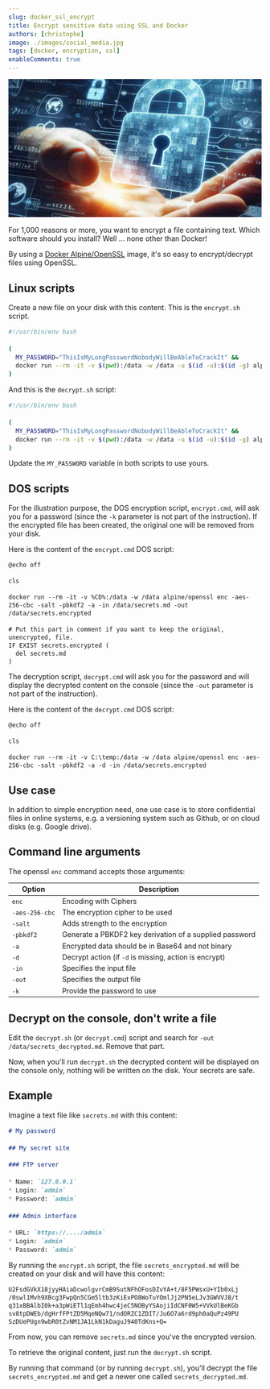 ```yaml
---
slug: docker_ssl_encrypt
title: Encrypt sensitive data using SSL and Docker
authors: [christophe]
image: ./images/social_media.jpg
tags: [docker, encryption, ssl]
enableComments: true
---
```

![Encrypt sensitive data using SSL and Docker](./images/header.jpg)

For 1,000 reasons or more, you want to encrypt a file containing text. Which software should you install? Well ... none other than Docker!

By using a [Docker Alpine/OpenSSL](https://hub.docker.com/r/alpine/openssl) image, it's so easy to encrypt/decrypt files using OpenSSL.

<!-- truncate -->

## Linux scripts

Create a new file on your disk with this content. This is the `encrypt.sh` script.

<Snippets filename="encrypt.sh">

```bash
#!/usr/bin/env bash

(
  MY_PASSWORD="ThisIsMyLongPasswordNobodyWillBeAbleToCrackIt" &&
  docker run --rm -it -v $(pwd):/data -w /data -u $(id -u):$(id -g) alpine/openssl enc -aes-256-cbc -salt -pbkdf2 -a -in /data/secrets.md -out /data/secrets_encrypted.md -k ${MY_PASSWORD}
)
```

</Snippets>

And this is the `decrypt.sh` script:

<Snippets filename="decrypt.sh">

```bash
#!/usr/bin/env bash

(
  MY_PASSWORD="ThisIsMyLongPasswordNobodyWillBeAbleToCrackIt" &&
  docker run --rm -it -v $(pwd):/data -w /data -u $(id -u):$(id -g) alpine/openssl enc -aes-256-cbc -salt -pbkdf2 -a -d -in /data/secrets_encrypted.md -out //data/secrets_decrypted.md -k ${MY_PASSWORD}
)
```

</Snippets>

Update the `MY_PASSWORD` variable in both scripts to use yours.

## DOS scripts

For the illustration purpose, the DOS encryption script, `encrypt.cmd`, will ask you for a password (since the `-k` parameter is not part of the instruction). If the encrypted file has been created, the original one will be removed from your disk.

Here is the content of the `encrypt.cmd` DOS script:

<Snippets filename="encrypt.cmd">

```text
@echo off

cls

docker run --rm -it -v %CD%:/data -w /data alpine/openssl enc -aes-256-cbc -salt -pbkdf2 -a -in /data/secrets.md -out /data/secrets.encrypted

# Put this part in comment if you want to keep the original, unencrypted, file.
IF EXIST secrets.encrypted (
  del secrets.md
)
```

</Snippets>

The decryption script, `decrypt.cmd` will ask you for the password and will display the decrypted content on the console (since the `-out` parameter is not part of the instruction).

Here is the content of the `decrypt.cmd` DOS script:

<Snippets filename="decrypt.cmd">

```text
@echo off

cls

docker run --rm -it -v C:\temp:/data -w /data alpine/openssl enc -aes-256-cbc -salt -pbkdf2 -a -d -in /data/secrets.encrypted
```

</Snippets>

## Use case

In addition to simple encryption need, one use case is to store confidential files in online systems, e.g. a versioning system such as Github, or on cloud disks (e.g. Google drive).

## Command line arguments

The openssl `enc` command accepts those arguments:

| Option         | Description                                             |
| -------------- | ------------------------------------------------------- |
| `enc`          | Encoding with Ciphers                                   |
| `-aes-256-cbc` | The encryption cipher to be used                        |
| `-salt`        | Adds strength to the encryption                         |
| `-pbkdf2`      | Generate a PBKDF2 key derivation of a supplied password |
| `-a`           | Encrypted data should be in Base64 and not binary       |
| `-d`           | Decrypt action (if `-d` is missing, action is encrypt)  |
| `-in`          | Specifies the input file                                |
| `-out`         | Specifies the output file                               |
| `-k`           | Provide the password to use                             |

## Decrypt on the console, don't write a file

Edit the `decrypt.sh` (or `decrypt.cmd`) script and search for `-out /data/secrets_decrypted.md`. Remove that part.

Now, when you'll run `decrypt.sh` the decrypted content will be displayed on the console only, nothing will be written on the disk. Your secrets are safe.

## Example

Imagine a text file like `secrets.md` with this content:

<Snippets filename="secrets.md">

```markdown
# My password

## My secret site

### FTP server

* Name: `127.0.0.1`
* Login: `admin`
* Password: `admin`

### Admin interface

* URL: `https://..../admin`
* Login: `admin`
* Password: `admin`
```

</Snippets>

By running the `encrypt.sh` script, the file `secrets_encrypted.md` will be created on your disk and will have this content:

<Snippets filename="secrets_encrypted.md">

```text
U2FsdGVkX18jyyHAiaDcwolgvrCmB9SutNFhOFosDZvYA+t/8F5PWsxU+YIb0xLj
/0swl1Mvh9XBcg3FwpQn5CGm5ltb3zKiExPO8WoTuYOmlJj2PN5eLJv3GWVVJ8/t
q31xBBAlbI0k+a3pWiETl1qEmh4hwc4jeC5NOByYSAojiIdCNF0W5+VVkUlBeKGb
sv8tpDWEb/dgHrfFPtZD5MqeNQw71/ndORZC1ZDIT/Ju6O7a6rd9ph0aQuPz49PU
SzDUePUgn9wbR0tZvNM1JA1LkN1kDaguJ940TdKns+Q=
```

</Snippets>

From now, you can remove `secrets.md` since you've the encrypted version.

To retrieve the original content, just run the `decrypt.sh` script.

By running that command (or by running `decrypt.sh`), you'll decrypt the file `secrets_encrypted.md` and get a newer one called `secrets_decrypted.md`.
